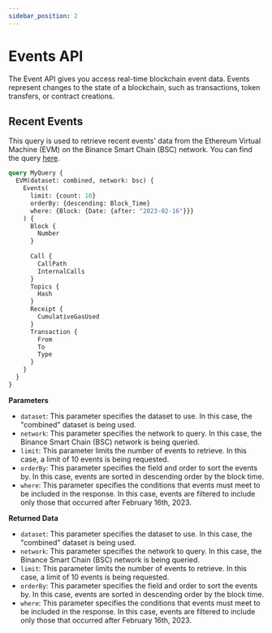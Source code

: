 ```yaml
---
sidebar_position: 2
---
```


# Events API

The Event API gives you access real-time blockchain event data. Events represent changes to the state of a blockchain, such as transactions, token transfers, or contract creations.

## Recent Events
 
 This query is used to retrieve recent events' data from the Ethereum Virtual Machine (EVM) on the Binance Smart Chain (BSC) network. You can find the query [here](https://graphql.bitquery.io/ide/Recents-Events).

```graphql
query MyQuery {
  EVM(dataset: combined, network: bsc) {
    Events(
      limit: {count: 10}
      orderBy: {descending: Block_Time}
      where: {Block: {Date: {after: "2023-02-16"}}}
    ) {
      Block {
        Number
      }
      
      Call {
        CallPath
        InternalCalls
      }
      Topics {
        Hash
      }
      Receipt {
        CumulativeGasUsed
      }
      Transaction {
        From
        To
        Type
      }
    }
  }
}
```

 **Parameters**
-   `dataset`: This parameter specifies the dataset to use. In this case, the "combined" dataset is being used.
-   `network`: This parameter specifies the network to query. In this case, the Binance Smart Chain (BSC) network is being queried.
-   `limit`: This parameter limits the number of events to retrieve. In this case, a limit of 10 events is being requested.
-   `orderBy`: This parameter specifies the field and order to sort the events by. In this case, events are sorted in descending order by the block time.
-   `where`: This parameter specifies the conditions that events must meet to be included in the response. In this case, events are filtered to include only those that occurred after February 16th, 2023.


**Returned Data**
-   `dataset`: This parameter specifies the dataset to use. In this case, the "combined" dataset is being used.
-   `network`: This parameter specifies the network to query. In this case, the Binance Smart Chain (BSC) network is being queried.
-   `limit`: This parameter limits the number of events to retrieve. In this case, a limit of 10 events is being requested.
-   `orderBy`: This parameter specifies the field and order to sort the events by. In this case, events are sorted in descending order by the block time.
-   `where`: This parameter specifies the conditions that events must meet to be included in the response. In this case, events are filtered to include only those that occurred after February 16th, 2023.
